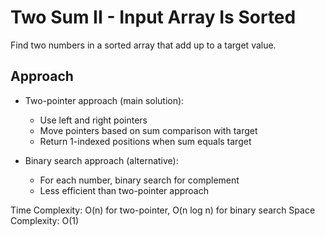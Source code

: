 # Two Sum II - Input Array Is Sorted

Find two numbers in a sorted array that add up to a target value.

## Approach
- Two-pointer approach (main solution):
  - Use left and right pointers
  - Move pointers based on sum comparison with target
  - Return 1-indexed positions when sum equals target

- Binary search approach (alternative):
  - For each number, binary search for complement
  - Less efficient than two-pointer approach

Time Complexity: O(n) for two-pointer, O(n log n) for binary search
Space Complexity: O(1) 